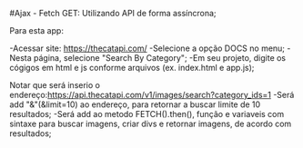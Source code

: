 #Ajax - Fetch GET: Utilizando API de forma assíncrona;

Para esta app:

-Acessar site: https://thecatapi.com/
-Selecione a opção DOCS no menu;
-Nesta página, selecione "Search By Category";
-Em seu projeto, digite os cógigos em html e js conforme arquivos (ex. index.html e app.js);

Notar que será inserio o endereço:https://api.thecatapi.com/v1/images/search?category_ids=1
-Será add "&"(&limit=10) ao endereço, para retornar a buscar limite de 10 resultados;
-Será add ao metodo FETCH().then(), função e variaveis com sintaxe para buscar imagens, criar divs e retornar imagens, de acordo com resultados;

